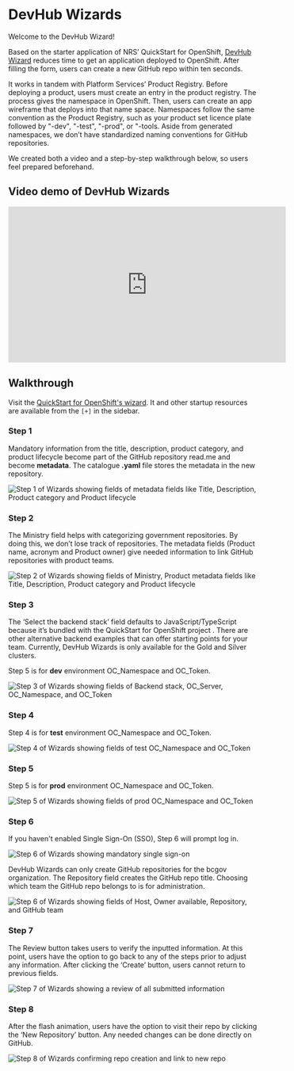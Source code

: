 # DevHub Wizards

Welcome to the DevHub Wizard!

Based on the starter application of NRS’ QuickStart for OpenShift, [DevHub Wizard](https://developer.gov.bc.ca/create/templates/default/quickstart-openshift) reduces time to get an application deployed to OpenShift. After filling the form, users can create a new GitHub repo within ten seconds. 

It works in tandem with Platform Services’ Product Registry. Before deploying a product, users must create an entry in the product registry. The process gives the namespace in OpenShift. Then, users can create an app wireframe that deploys into that name space. Namespaces follow the same convention as the Product Registry, such as your product set licence plate followed by "-dev", "-test", "-prod", or "-tools.
Aside from generated namespaces, we don’t have standardized naming conventions for GitHub repositories.     

We created both a video and a step-by-step walkthrough below, so users feel prepared beforehand. 

## Video demo of DevHub Wizards

<iframe width="560" height="315" src="https://www.youtube.com/embed/9IiLW1864hs?si=xhcQyxv9yRJUJMf3" title="YouTube video player" frameborder="0" allow="accelerometer; autoplay; clipboard-write; encrypted-media; gyroscope; picture-in-picture; web-share" referrerpolicy="strict-origin-when-cross-origin" allowfullscreen></iframe>

## Walkthrough

Visit the [QuickStart for OpenShift's wizard](https://developer.gov.bc.ca/create/templates/default/quickstart-openshift).  It and other startup resources are available from the `[+]` in the sidebar.

### Step 1

Mandatory information from the title, description, product category, and product lifecycle become part of the GitHub repository read.me and become **metadata**. The catalogue **.yaml** file stores the metadata in the new repository. 

![Step 1 of Wizards showing fields of metadata fields like Title, Description, Product category and Product lifecycle](images/Wizards-Step%201.PNG)

### Step 2

The Ministry field helps with categorizing government repositories. By doing this, we don’t lose track of repositories. The metadata fields (Product name, acronym and Product owner) give needed information to link GitHub repositories with product teams. 

![Step 2 of Wizards showing fields of Ministry, Product metadata fields like Title, Description, Product category and Product lifecycle](images/Wizards-Step%202.PNG)
 
### Step 3
 
The ‘Select the backend stack’ field defaults to JavaScript/TypeScript because it’s bundled with the QuickStart for OpenShift project  . There are other alternative backend examples that can offer starting points for your team. Currently, DevHub Wizards is only available for the Gold and Silver clusters. 

Step 5 is for **dev** environment OC_Namespace and OC_Token.

![Step 3 of Wizards showing fields of Backend stack, OC_Server, OC_Namespace, and OC_Token](images/Wizards-Step%203.PNG)

### Step 4

Step 4 is for **test** environment OC_Namespace and OC_Token.

![Step 4 of Wizards showing fields of test OC_Namespace and OC_Token](images/Wizards-Step%204.PNG)
 
### Step 5

Step 5 is for **prod** environment OC_Namespace and OC_Token.

![Step 5 of Wizards showing fields of prod OC_Namespace and OC_Token](images/Wizards-Step%205.PNG)
 
### Step 6

If you haven't enabled Single Sign-On (SSO), Step 6 will prompt log in.

![Step 6 of Wizards showing mandatory single sign-on](images/Wizards-Step%206.PNG)

DevHub Wizards can only create GitHub repositories for the bcgov organization. The Repository field creates the GitHub repo title. Choosing which team the GitHub repo belongs to is for administration.  

![Step 6 of Wizards showing fields of Host, Owner available, Repository, and GitHub team](images/Wizards-Step%206b.PNG)

### Step 7

The Review button takes users to verify the inputted information. At this point, users have the option to go back to any of the steps prior to adjust any information. After clicking the ‘Create’ button, users cannot return to previous fields. 

![Step 7 of Wizards showing a review of all submitted information](images/Wizards-Step%207.PNG)


### Step 8

After the flash animation, users have the option to visit their repo by clicking the ‘New Repository’ button. Any needed changes can be done directly on GitHub.

![Step 8 of Wizards confirming repo creation and link to new repo](images/Wizards-Step-8b.png)



